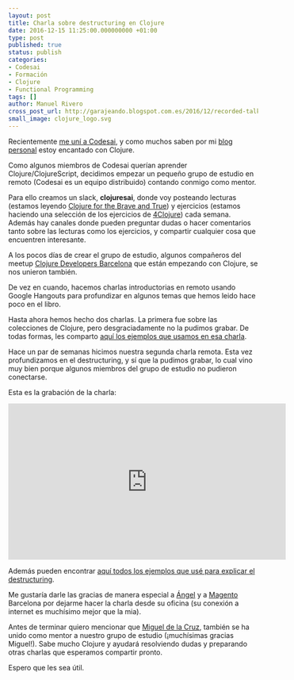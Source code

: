 ```yaml
---
layout: post
title: Charla sobre destructuring en Clojure
date: 2016-12-15 11:25:00.000000000 +01:00
type: post
published: true
status: publish
categories:
- Codesai
- Formación
- Clojure
- Functional Programming
tags: []
author: Manuel Rivero
cross_post_url: http://garajeando.blogspot.com.es/2016/12/recorded-talk-about-destructuring-in.html
small_image: clojure_logo.svg
---
```


Recientemente [me uní a Codesai]("http://garajeando.blogspot.com.es/2016/11/codesai.html"), y como muchos saben por mi [blog personal]("http://garajeando.blogspot.com.es/") estoy encantado con Clojure.

Como algunos miembros de Codesai querían aprender Clojure/ClojureScript, decidimos empezar un pequeño grupo de estudio en remoto (Codesai es un equipo distribuido) contando conmigo como mentor.

Para ello creamos un slack, <b>clojuresai</b>, donde voy posteando lecturas (estamos leyendo [Clojure for the Brave and True]("http://www.braveclojure.com/clojure-for-the-brave-and-true/")) y ejercicios (estamos haciendo una selección de los ejercicios de [4Clojure]("http://www.4clojure.com/")) cada semana. Además hay canales donde pueden preguntar dudas o hacer comentarios tanto sobre las lecturas como los ejercicios, y compartir cualquier cosa que encuentren interesante.

A los pocos días de crear el grupo de estudio, algunos compañeros del meetup [Clojure Developers Barcelona]("https://www.meetup.com/ClojureBCN/") que están empezando con Clojure, se nos unieron también.

De vez en cuando, hacemos charlas introductorias en remoto usando Google Hangouts para profundizar en algunos temas que hemos leido hace poco en el libro.

Hasta ahora hemos hecho dos charlas. La primera fue sobre las colecciones de Clojure, pero desgraciadamente no la pudimos grabar. De todas formas, les comparto [aquí los ejemplos que usamos en esa charla]("https://gist.github.com/trikitrok/57d5a6a221682f1c3b4c").

Hace un par de semanas hicimos nuestra segunda charla remota. Esta vez profundizamos en el destructuring, y sí que la pudimos grabar, lo cual vino muy bien porque algunos miembros del grupo de estudio no pudieron conectarse.

Esta es la grabación de la charla:
<iframe width="560" height="315" src="https://www.youtube.com/embed/qMcjufX8czs" frameborder="0" allowfullscreen></iframe>

Además pueden encontrar [aquí todos los ejemplos que usé para explicar el destructuring]("https://gist.github.com/trikitrok/e24b0a8ecacf8c1ae726#file-destructuring-talk-clj").

Me gustaría darle las gracias de manera especial a [Ángel]("https://twitter.com/rojo_angel") y a [Magento](https://twitter.com/magento) Barcelona por dejarme hacer la charla desde su oficina (su conexión a internet es muchísimo mejor que la mia).

Antes de terminar quiero mencionar que [Miguel de la Cruz]("https://twitter.com/mgdelacroix"), también se ha unido como mentor a nuestro grupo de estudio (¡muchísimas gracias Miguel!). Sabe mucho Clojure y ayudará resolviendo dudas y preparando otras charlas que esperamos compartir pronto.

Espero que les sea útil.